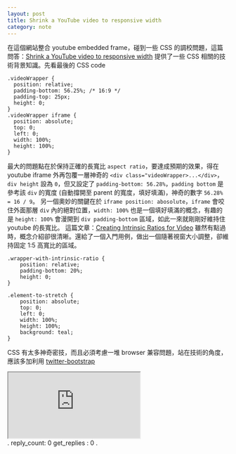 ```yaml
---
layout: post
title: Shrink a YouTube video to responsive width
category: note
---
```

在這個網站整合 youtube embedded frame，碰到一些 CSS 的調校問題，這篇問答：[Shrink a YouTube video to responsive width](http://stackoverflow.com/a/15844571/3025597) 提供了一些 CSS 相關的技術背景知識。先看最後的 CSS code

```
.videoWrapper {
  position: relative;
  padding-bottom: 56.25%; /* 16:9 */
  padding-top: 25px;
  height: 0;
}
.videoWrapper iframe {
  position: absolute;
  top: 0;
  left: 0;
  width: 100%;
  height: 100%;
}
```
最大的問題點在於保持正確的長寬比 `aspect ratio`，要達成預期的效果，得在 youtube iframe 外再包覆一層神奇的 `<div class="videoWrapper>...</div>`，`div height` 設為 `0`，但又設定了 `padding-bottom: 56.28%`，`padding bottom` 是參考該 `div` 的寬度 (自動撐開至 parent 的寬度，填好填滿)，神奇的數字 `56.28% = 16 / 9`。
另一個奧妙的關鍵在於 `iframe position: abosolute`，`iframe` 會咬住外面那層 `div` 內的絕對位置，`width: 100%` 也是一個填好填滿的概念，有趣的是 `height: 100%` 會漫開到 `div padding-bottom` 區域，如此一來就剛剛好維持住 youtube 的長寬比。
這篇文章：[Creating Intrinsic Ratios for Video](https://alistapart.com/article/creating-intrinsic-ratios-for-video) 雖然有點過時，概念介紹卻很清晰。還給了一個入門用例，做出一個隨著視窗大小調整，卻維持固定 1:5 高寬比的區域。
```
.wrapper-with-intrinsic-ratio {
	position: relative;
	padding-bottom: 20%;
	height: 0;
}

.element-to-stretch {
	position: absolute;
	top: 0;
	left: 0;
	width: 100%;
	height: 100%;
	background: teal;	
}
```
CSS 有太多神奇密技，而且必須考慮一堆 browser 兼容問題，站在技術的角度，應該多加利用 [twitter-bootstrap](http://getbootstrap.com/getting-started/)

<div class="videoWrapper"><iframe src="https://www.youtube.com/embed/OpIQNxiKJoE"></iframe></div>
.
reply_count: 0
get_replies : 0
.
